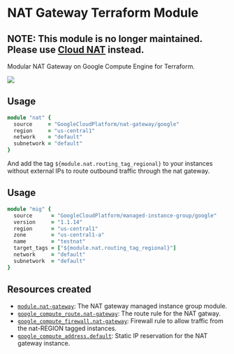 # NAT Gateway Terraform Module

## NOTE: This module is no longer maintained. Please use [Cloud NAT](https://github.com/terraform-google-modules/terraform-google-cloud-nat) instead.

Modular NAT Gateway on Google Compute Engine for Terraform.

<a href="https://concourse-tf.gcp.solutions/teams/main/pipelines/tf-nat-gw-regression" target="_blank">
<img src="https://concourse-tf.gcp.solutions/api/v1/teams/main/pipelines/tf-nat-gw-regression/badge" /></a>
        
## Usage

```ruby
module "nat" {
  source     = "GoogleCloudPlatform/nat-gateway/google"
  region     = "us-central1"
  network    = "default"
  subnetwork = "default"
}
```

And add the tag `${module.nat.routing_tag_regional}` to your instances without external IPs to route outbound traffic through the nat gateway.

## Usage

```ruby
module "mig" {
  source      = "GoogleCloudPlatform/managed-instance-group/google"
  version     = "1.1.14"
  region      = "us-central1"
  zone        = "us-central1-a"
  name        = "testnat"
  target_tags = ["${module.nat.routing_tag_regional}"]
  network     = "default"
  subnetwork  = "default"
}
```


## Resources created

- [`module.nat-gateway`](https://github.com/GoogleCloudPlatform/terraform-google-managed-instance-group): The NAT gateway managed instance group module.
- [`google_compute_route.nat-gateway`](https://www.terraform.io/docs/providers/google/r/compute_route.html): The route rule for the NAT gatway.
- [`google_compute_firewall.nat-gateway`](https://www.terraform.io/docs/providers/google/r/compute_firewall.html): Firewall rule to allow traffic from the nat-REGION tagged instances.
- [`google_compute_address.default`](https://www.terraform.io/docs/providers/google/r/compute_address.html): Static IP reservation for the NAT gateway instance.
